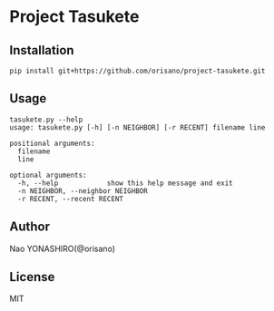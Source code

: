 # Project Tasukete
## Installation
```pip install git+https://github.com/orisano/project-tasukete.git```

## Usage
```
tasukete.py --help
usage: tasukete.py [-h] [-n NEIGHBOR] [-r RECENT] filename line

positional arguments:
  filename
  line

optional arguments:
  -h, --help            show this help message and exit
  -n NEIGHBOR, --neighbor NEIGHBOR
  -r RECENT, --recent RECENT

```

## Author
Nao YONASHIRO(@orisano)

## License
MIT
